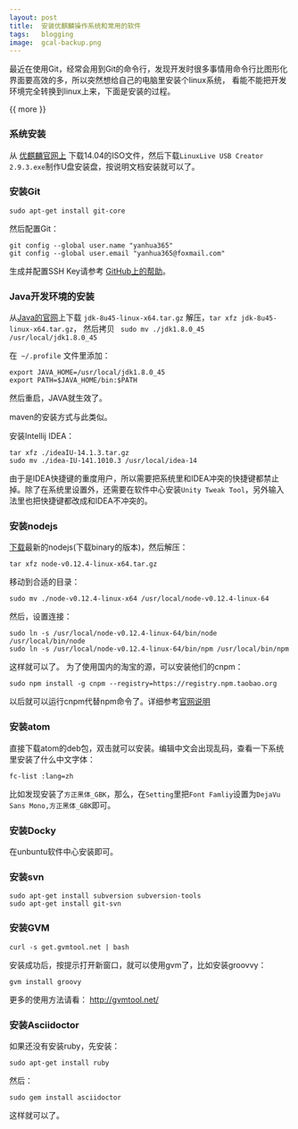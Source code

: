```yaml
---
layout: post
title:  安装优麒麟操作系统和常用的软件
tags:   blogging
image:  gcal-backup.png
---
```


最近在使用Git，经常会用到Git的命令行，发现开发时很多事情用命令行比图形化界面要高效的多，所以突然想给自己的电脑里安装个linux系统，
看能不能把开发环境完全转换到linux上来，下面是安装的过程。



{{ more }}


### 系统安装

从 [优麒麟官网上](http://www.ubuntukylin.com/) 下载14.04的ISO文件，然后下载`LinuxLive USB Creator 2.9.3.exe`制作U盘安装盘，按说明文档安装就可以了。

### 安装Git

    sudo apt-get install git-core

然后配置Git：

    git config --global user.name "yanhua365"
    git config --global user.email "yanhua365@foxmail.com"

生成并配置SSH Key请参考 [GitHub上的帮助](https://help.github.com/articles/generating-ssh-keys/)。

### Java开发环境的安装

从[Java的官网](http://www.oracle.com/technetwork/java/javase/downloads/jdk8-downloads-2133151.html)上下载 `jdk-8u45-linux-x64.tar.gz` 解压，`tar xfz jdk-8u45-linux-x64.tar.gz`，
然后拷贝 ` sudo mv ./jdk1.8.0_45 /usr/local/jdk1.8.0_45`

在` ~/.profile` 文件里添加：

    export JAVA_HOME=/usr/local/jdk1.8.0_45
    export PATH=$JAVA_HOME/bin:$PATH

然后重启，JAVA就生效了。


maven的安装方式与此类似。

安装Intellij IDEA：

    tar xfz ./ideaIU-14.1.3.tar.gz
    sudo mv ./idea-IU-141.1010.3 /usr/local/idea-14

由于是IDEA快捷键的重度用户，所以需要把系统里和IDEA冲突的快捷键都禁止掉。除了在系统里设置外，还需要在软件中心安装`Unity Tweak Tool`，另外输入法里也把快捷键都改成和IDEA不冲突的。

### 安装nodejs

[下载](https://nodejs.org/)最新的nodejs(下载binary的版本)，然后解压：

    tar xfz node-v0.12.4-linux-x64.tar.gz

移动到合适的目录：

    sudo mv ./node-v0.12.4-linux-x64 /usr/local/node-v0.12.4-linux-64

然后，设置连接：

    sudo ln -s /usr/local/node-v0.12.4-linux-64/bin/node /usr/local/bin/node
    sudo ln -s /usr/local/node-v0.12.4-linux-64/bin/npm /usr/local/bin/npm


这样就可以了。
为了使用国内的淘宝的源，可以安装他们的cnpm：

    sudo npm install -g cnpm --registry=https://registry.npm.taobao.org

以后就可以运行cnpm代替npm命令了。详细参考[官网说明](http://npm.taobao.org/)

### 安装atom
直接下载atom的deb包，双击就可以安装。编辑中文会出现乱码，查看一下系统里安装了什么中文字体：

    fc-list :lang=zh

比如发现安装了`方正黑体_GBK`，那么，在`Setting`里把`Font Famliy`设置为`DejaVu Sans Mono,方正黑体_GBK`即可。

### 安装Docky

在unbuntu软件中心安装即可。

### 安装svn

    sudo apt-get install subversion subversion-tools
    sudo apt-get install git-svn

### 安装GVM

    curl -s get.gvmtool.net | bash

安装成功后，按提示打开新窗口，就可以使用gvm了，比如安装groovvy：

    gvm install groovy

更多的使用方法请看： http://gvmtool.net/


### 安装Asciidoctor

如果还没有安装ruby，先安装：

    sudo apt-get install ruby

然后：

    sudo gem install asciidoctor

这样就可以了。
